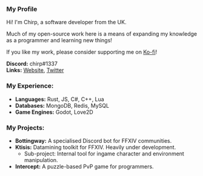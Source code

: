 ### My Profile

Hi! I'm Chirp, a software developer from the UK.

Much of my open-source work here is a means of expanding my knowledge as a programmer and learning new things!

If you like my work, please consider supporting me on [Ko-fi](https://ko-fi.com/chirpcodes)!

**Discord:** chirp#1337
<br/>
**Links:** [Website](https://chirp.codes), [Twitter](https://twitter.com/chirp_codes)

### My Experience:
- **Languages:** Rust, JS, C#, C++, Lua
- **Databases:** MongoDB, Redis, MySQL
- **Game Engines:** Godot, Love2D

### My Projects:
- **Bottingway:** A specialised Discord bot for FFXIV communities.
- **Ktisis:** Datamining toolkit for FFXIV. Heavily under development.
  - Sub-project: Internal tool for ingame character and environment manipulation.
- **Intercept:** A puzzle-based PvP game for programmers.

<!--
**chrpy/chrpy** is a ✨ _special_ ✨ repository because its `README.md` (this file) appears on your GitHub profile.

Here are some ideas to get you started:

- 🔭 I’m currently working on ...
- 🌱 I’m currently learning ...
- 👯 I’m looking to collaborate on ...
- 🤔 I’m looking for help with ...
- 💬 Ask me about ...
- 📫 How to reach me: ...
- 😄 Pronouns: ...
- ⚡ Fun fact: ...
-->
